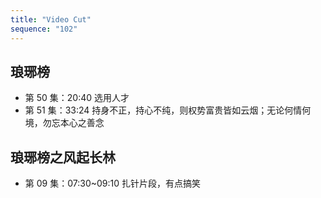 ```yaml
---
title: "Video Cut"
sequence: "102"
---
```


## 琅琊榜

- 第 50 集：20:40 选用人才
- 第 51 集：33:24 持身不正，持心不纯，则权势富贵皆如云烟；无论何情何境，勿忘本心之善念

## 琅琊榜之风起长林

- 第 09 集：07:30~09:10 扎针片段，有点搞笑
